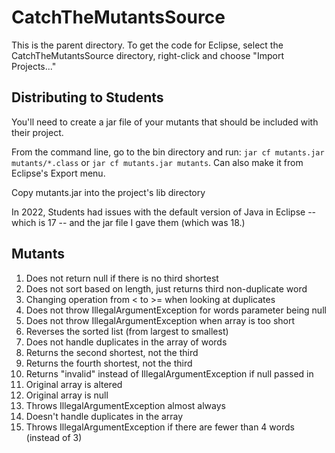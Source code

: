 # CatchTheMutantsSource

This is the parent directory.  To get the code for Eclipse, select the CatchTheMutantsSource directory, right-click and choose "Import Projects..."

## Distributing to Students

You'll need to create a jar file of your mutants that should be included with their project.

From the command line, go to the bin directory and run: `jar cf mutants.jar mutants/*.class` or `jar cf mutants.jar mutants`.  Can also make it from Eclipse's Export menu.

Copy mutants.jar into the project's lib directory

In 2022, Students had issues with the default version of Java in Eclipse --
which is 17 -- and the jar file I gave them (which was 18.)

## Mutants

1. Does not return null if there is no third shortest
2. Does not sort based on length, just returns third non-duplicate word
3. Changing operation from < to >= when looking at duplicates
4. Does not throw IllegalArgumentException for words parameter being null
5. Does not throw IllegalArgumentException when array is too short
6. Reverses the sorted list (from largest to smallest)
7. Does not handle duplicates in the array of words
8. Returns the second shortest, not the third
9. Returns the fourth shortest, not the third
10. Returns "invalid" instead of IllegalArgumentException if null passed in
11. Original array is altered
12. Original array is null
13. Throws IllegalArgumentException almost always
14. Doesn't handle duplicates in the array
15. Throws IllegalArgumentException if there are fewer than 4 words (instead of 3)